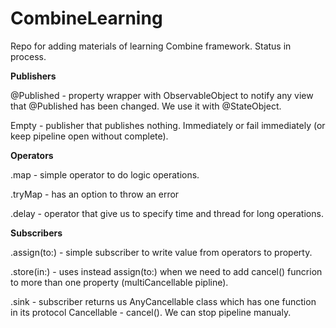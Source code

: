 # CombineLearning

Repo for adding materials of learning Combine framework. Status in process.



**Publishers**

@Published - property wrapper with ObservableObject to notify any view that @Published has been changed. We use it with @StateObject.

Empty - publisher that publishes nothing. Immediately or fail immediately (or keep pipeline open without complete).


**Operators**

.map - simple operator to do logic operations.

.tryMap - has an option to throw an error

.delay - operator that give us to specify time and thread for long operations.


**Subscribers**

.assign(to:) - simple subscriber to write value from operators to property.

.store(in:) - uses instead assign(to:) when we need to add cancel() funcrion to more than one property (multiCancellable pipline). 

.sink - subscriber returns us AnyCancellable class which has one function in its protocol Cancellable - cancel(). We can stop pipeline manualy.
